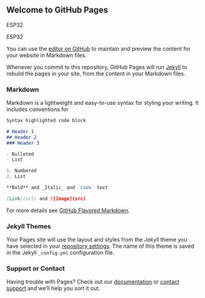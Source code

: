 ## Welcome to GitHub Pages

<script type="module" src="https://unpkg.com/esp-web-tools@10/dist/web/install-button.js?module"></script>

<esp-web-install-button manifest="https://dzurikmiroslav.github.io/esp32-evse/web-tools/esp32devkitc/manifest.json">ESP32</esp-web-install-button>

<esp-web-install-button manifest="https://dzurikmiroslav.github.io/esp32-evse/web-tools/esp32s2da/manifest.json">ESP32</esp-web-install-button>

You can use the [editor on GitHub](https://github.com/dzurikmiroslav/esp32-evse/edit/gh-pages/index.md) to maintain and preview the content for your website in Markdown files.

Whenever you commit to this repository, GitHub Pages will run [Jekyll](https://jekyllrb.com/) to rebuild the pages in your site, from the content in your Markdown files.

### Markdown

Markdown is a lightweight and easy-to-use syntax for styling your writing. It includes conventions for

```markdown
Syntax highlighted code block

# Header 1
## Header 2
### Header 3

- Bulleted
- List

1. Numbered
2. List

**Bold** and _Italic_ and `Code` text

[Link](url) and ![Image](src)
```

For more details see [GitHub Flavored Markdown](https://guides.github.com/features/mastering-markdown/).

### Jekyll Themes

Your Pages site will use the layout and styles from the Jekyll theme you have selected in your [repository settings](https://github.com/dzurikmiroslav/esp32-evse/settings). The name of this theme is saved in the Jekyll `_config.yml` configuration file.

### Support or Contact

Having trouble with Pages? Check out our [documentation](https://docs.github.com/categories/github-pages-basics/) or [contact support](https://github.com/contact) and we’ll help you sort it out.

